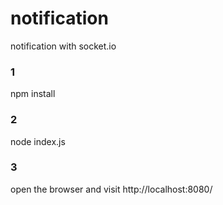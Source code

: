 # notification
notification with socket.io

### 1
npm install 

### 2
node index.js

### 3
open the browser and visit http://localhost:8080/